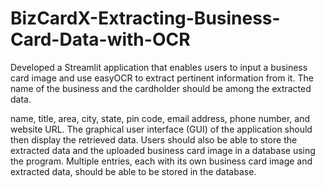 # BizCardX-Extracting-Business-Card-Data-with-OCR
Developed a Streamlit application that enables users to input a business card image and use easyOCR to extract pertinent information from it. The name of the business and the cardholder should be among the extracted data.

name, title, area, city, state, pin code, email address, phone number, and website URL. The graphical user interface (GUI) of the application should then display the retrieved data.
Users should also be able to store the extracted data and the uploaded business card image in a database using the program. Multiple entries, each with its own business card image and extracted data, should be able to be stored in the database.
